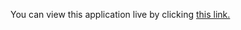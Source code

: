 You can view this application live by clicking [this link.](https://repl.it/@ArisRoutsis/blackjack#art.py)
